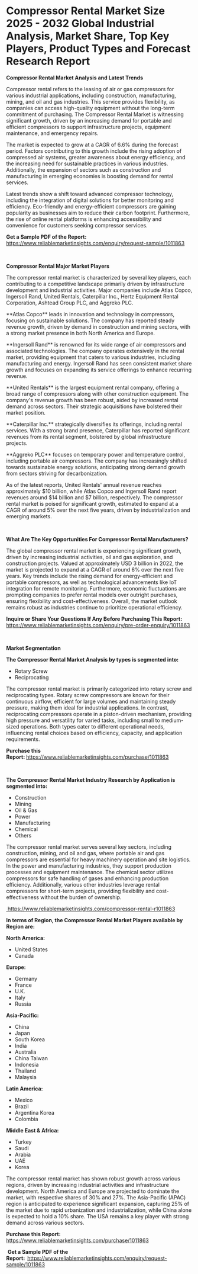 <p><h1>Compressor Rental Market Size 2025 - 2032 Global Industrial Analysis, Market Share, Top Key Players, Product Types and Forecast Research Report</h1></p><p><strong>Compressor Rental Market Analysis and Latest Trends</strong></p>
<p><p>Compressor rental refers to the leasing of air or gas compressors for various industrial applications, including construction, manufacturing, mining, and oil and gas industries. This service provides flexibility, as companies can access high-quality equipment without the long-term commitment of purchasing. The Compressor Rental Market is witnessing significant growth, driven by an increasing demand for portable and efficient compressors to support infrastructure projects, equipment maintenance, and emergency repairs.</p><p>The market is expected to grow at a CAGR of 6.6% during the forecast period. Factors contributing to this growth include the rising adoption of compressed air systems, greater awareness about energy efficiency, and the increasing need for sustainable practices in various industries. Additionally, the expansion of sectors such as construction and manufacturing in emerging economies is boosting demand for rental services. </p><p>Latest trends show a shift toward advanced compressor technology, including the integration of digital solutions for better monitoring and efficiency. Eco-friendly and energy-efficient compressors are gaining popularity as businesses aim to reduce their carbon footprint. Furthermore, the rise of online rental platforms is enhancing accessibility and convenience for customers seeking compressor services.</p></p>
<p><strong>Get a Sample PDF of the Report:&nbsp;</strong> <a href="https://www.reliablemarketinsights.com/enquiry/request-sample/1011863?utm_campaign=3003&utm_medium=2&utm_source=Github&utm_content=ia&utm_term=17042025&utm_id=compressor-rental">https://www.reliablemarketinsights.com/enquiry/request-sample/1011863</a></p>
<p>&nbsp;</p>
<p><strong>Compressor Rental Major Market Players</strong></p>
<p><p>The compressor rental market is characterized by several key players, each contributing to a competitive landscape primarily driven by infrastructure development and industrial activities. Major companies include Atlas Copco, Ingersoll Rand, United Rentals, Caterpillar Inc., Hertz Equipment Rental Corporation, Ashtead Group PLC, and Aggreko PLC.</p><p>**Atlas Copco** leads in innovation and technology in compressors, focusing on sustainable solutions. The company has reported steady revenue growth, driven by demand in construction and mining sectors, with a strong market presence in both North America and Europe.</p><p>**Ingersoll Rand** is renowned for its wide range of air compressors and associated technologies. The company operates extensively in the rental market, providing equipment that caters to various industries, including manufacturing and energy. Ingersoll Rand has seen consistent market share growth and focuses on expanding its service offerings to enhance recurring revenue.</p><p>**United Rentals** is the largest equipment rental company, offering a broad range of compressors along with other construction equipment. The company's revenue growth has been robust, aided by increased rental demand across sectors. Their strategic acquisitions have bolstered their market position.</p><p>**Caterpillar Inc.** strategically diversifies its offerings, including rental services. With a strong brand presence, Caterpillar has reported significant revenues from its rental segment, bolstered by global infrastructure projects.</p><p>**Aggreko PLC** focuses on temporary power and temperature control, including portable air compressors. The company has increasingly shifted towards sustainable energy solutions, anticipating strong demand growth from sectors striving for decarbonization.</p><p>As of the latest reports, United Rentals' annual revenue reaches approximately $10 billion, while Atlas Copco and Ingersoll Rand report revenues around $14 billion and $7 billion, respectively. The compressor rental market is poised for significant growth, estimated to expand at a CAGR of around 5% over the next five years, driven by industrialization and emerging markets.</p></p>
<p>&nbsp;</p>
<p><strong>What Are The Key Opportunities For Compressor Rental Manufacturers?</strong></p>
<p><p>The global compressor rental market is experiencing significant growth, driven by increasing industrial activities, oil and gas exploration, and construction projects. Valued at approximately USD 3 billion in 2022, the market is projected to expand at a CAGR of around 6% over the next five years. Key trends include the rising demand for energy-efficient and portable compressors, as well as technological advancements like IoT integration for remote monitoring. Furthermore, economic fluctuations are prompting companies to prefer rental models over outright purchases, ensuring flexibility and cost-effectiveness. Overall, the market outlook remains robust as industries continue to prioritize operational efficiency.</p></p>
<p><strong>Inquire or Share Your Questions If Any Before Purchasing This Report:</strong> <a href="https://www.reliablemarketinsights.com/enquiry/pre-order-enquiry/1011863?utm_campaign=3003&utm_medium=2&utm_source=Github&utm_content=ia&utm_term=17042025&utm_id=compressor-rental">https://www.reliablemarketinsights.com/enquiry/pre-order-enquiry/1011863</a></p>
<p>&nbsp;</p>
<p><strong>Market Segmentation</strong></p>
<p><strong>The Compressor Rental Market Analysis by types is segmented into:</strong></p>
<p><ul><li>Rotary Screw</li><li>Reciprocating</li></ul></p>
<p><p>The compressor rental market is primarily categorized into rotary screw and reciprocating types. Rotary screw compressors are known for their continuous airflow, efficient for large volumes and maintaining steady pressure, making them ideal for industrial applications. In contrast, reciprocating compressors operate in a piston-driven mechanism, providing high pressure and versatility for varied tasks, including small to medium-sized operations. Both types cater to different operational needs, influencing rental choices based on efficiency, capacity, and application requirements.</p></p>
<p><strong>Purchase this Report:&nbsp;</strong><a href="https://www.reliablemarketinsights.com/purchase/1011863?utm_campaign=3003&utm_medium=2&utm_source=Github&utm_content=ia&utm_term=17042025&utm_id=compressor-rental">https://www.reliablemarketinsights.com/purchase/1011863</a></p>
<p>&nbsp;</p>
<p><strong>The Compressor Rental Market Industry Research by Application is segmented into:</strong></p>
<p><ul><li>Construction</li><li>Mining</li><li>Oil & Gas</li><li>Power</li><li>Manufacturing</li><li>Chemical</li><li>Others</li></ul></p>
<p><p>The compressor rental market serves several key sectors, including construction, mining, and oil and gas, where portable air and gas compressors are essential for heavy machinery operation and site logistics. In the power and manufacturing industries, they support production processes and equipment maintenance. The chemical sector utilizes compressors for safe handling of gases and enhancing production efficiency. Additionally, various other industries leverage rental compressors for short-term projects, providing flexibility and cost-effectiveness without the burden of ownership.</p></p>
<p><a href="https://www.reliablemarketinsights.com/compressor-rental-r1011863?utm_campaign=3003&utm_medium=2&utm_source=Github&utm_content=ia&utm_term=17042025&utm_id=compressor-rental">&nbsp;https://www.reliablemarketinsights.com/compressor-rental-r1011863</a></p>
<p><strong>In terms of Region, the Compressor Rental Market Players available by Region are:</strong></p>
<p>
    <p> <strong> North America: </strong>
        <ul>
            <li>United States</li>
            <li>Canada</li>
        </ul>
        </p> 
    <p> <strong> Europe: </strong>
        <ul>
            <li>Germany</li>
            <li>France</li>
            <li>U.K.</li>
            <li>Italy</li>
            <li>Russia</li>
        </ul>
        </p> 
    <p> <strong> Asia-Pacific: </strong>
        <ul>
            <li>China</li>
            <li>Japan</li>
            <li>South Korea</li>
            <li>India</li>
            <li>Australia</li>
            <li>China Taiwan</li>
            <li>Indonesia</li>
            <li>Thailand</li>
            <li>Malaysia</li>
        </ul>
        </p> 
    <p> <strong> Latin America: </strong>
        <ul>
            <li>Mexico</li>
            <li>Brazil</li>
            <li>Argentina Korea</li>
            <li>Colombia</li>
        </ul>
        </p> 
    <p> <strong> Middle East & Africa: </strong>
        <ul>
            <li>Turkey</li>
            <li>Saudi</li>
            <li>Arabia</li>
            <li>UAE</li>
            <li>Korea</li>
        </ul>
    </p>
    </p>
<p><p>The compressor rental market has shown robust growth across various regions, driven by increasing industrial activities and infrastructure development. North America and Europe are projected to dominate the market, with respective shares of 30% and 27%. The Asia-Pacific (APAC) region is anticipated to experience significant expansion, capturing 25% of the market due to rapid urbanization and industrialization, while China alone is expected to hold a 10% share. The USA remains a key player with strong demand across various sectors.</p></p>
<p><strong>Purchase this Report: </strong><a href="https://www.reliablemarketinsights.com/purchase/1011863?utm_campaign=3003&utm_medium=2&utm_source=Github&utm_content=ia&utm_term=17042025&utm_id=compressor-rental">https://www.reliablemarketinsights.com/purchase/1011863</a></p>
<p>&nbsp;<strong>Get a Sample PDF of the Report:&nbsp;&nbsp;</strong><a href="https://www.reliablemarketinsights.com/enquiry/request-sample/1011863?utm_campaign=3003&utm_medium=2&utm_source=Github&utm_content=ia&utm_term=17042025&utm_id=compressor-rental">https://www.reliablemarketinsights.com/enquiry/request-sample/1011863</a></p>
<p><strong></strong></p>
<p><p></p><p></p><p></p></p>